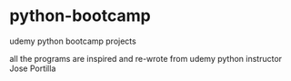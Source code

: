 # python-bootcamp

udemy python bootcamp projects

all the programs are inspired and re-wrote from udemy python instructor Jose Portilla
